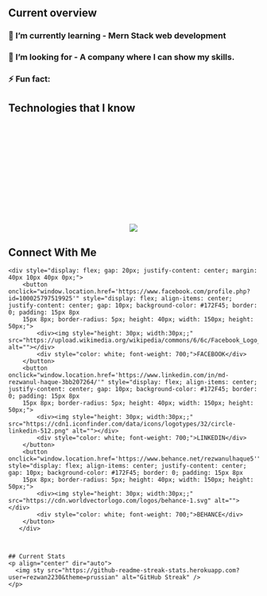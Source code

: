 ## Current overview
###  🌱 I’m currently learning - Mern Stack web development
### 👯 I’m looking for - A company where I can show my skills.
### ⚡ Fun fact: 

 ## Technologies that I know
 <p align="center" style="margin: 220px 0px 20px 0px;">
  <a href="https://skillicons.dev">
    <img src="https://skillicons.dev/icons?i=html,css,tailwind,js,react,c,java,python&perline=4" />
  </a>
</p>


## Connect With Me
```
<div style="display: flex; gap: 20px; justify-content: center; margin: 40px 10px 40px 0px;">
    <button onclick="window.location.href='https://www.facebook.com/profile.php?id=100025797519925'" style="display: flex; align-items: center; justify-content: center; gap: 10px; background-color: #172F45; border: 0; padding: 15px 8px 
    15px 8px; border-radius: 5px; height: 40px; width: 150px; height: 50px;">
        <div><img style="height: 30px; width:30px;;" src="https://upload.wikimedia.org/wikipedia/commons/6/6c/Facebook_Logo_2023.png" alt=""></div>
        <div style="color: white; font-weight: 700;">FACEBOOK</div>
    </button>
    <button onclick="window.location.href='https://www.linkedin.com/in/md-rezwanul-haque-3bb207264/'" style="display: flex; align-items: center; justify-content: center; gap: 10px; background-color: #172F45; border: 0; padding: 15px 8px 
    15px 8px; border-radius: 5px; height: 40px; width: 150px; height: 50px;">
        <div><img style="height: 30px; width:30px;;" src="https://cdn1.iconfinder.com/data/icons/logotypes/32/circle-linkedin-512.png" alt=""></div>
        <div style="color: white; font-weight: 700;">LINKEDIN</div>
    </button>
    <button onclick="window.location.href='https://www.behance.net/rezwanulhaque5'" style="display: flex; align-items: center; justify-content: center; gap: 10px; background-color: #172F45; border: 0; padding: 15px 8px 
    15px 8px; border-radius: 5px; height: 40px; width: 150px; height: 50px;">
        <div><img style="height: 30px; width:30px;;" src="https://cdn.worldvectorlogo.com/logos/behance-1.svg" alt=""></div>
        <div style="color: white; font-weight: 700;">BEHANCE</div>
    </button>
   </div>


   
## Current Stats
<p align="center" dir="auto">
  <img sty src="https://github-readme-streak-stats.herokuapp.com?user=rezwan2230&theme=prussian" alt="GitHub Streak" />
</p>





